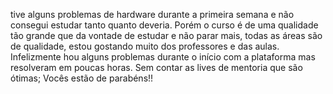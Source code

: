 tive alguns problemas de hardware durante a primeira semana e não consegui estudar tanto quanto deveria. Porém o curso é de uma qualidade tão grande que da vontade de estudar e não parar mais, todas as áreas são de qualidade, estou gostando muito dos professores e das aulas. Infelizmente hou alguns problemas durante o início com a plataforma mas resolveram em poucas horas. Sem contar as lives de mentoria que são ótimas; Vocês estão de parabéns!!